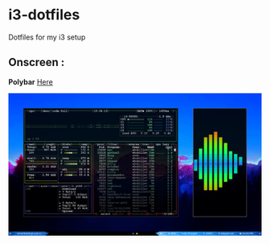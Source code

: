 # i3-dotfiles
Dotfiles for my i3 setup

## Onscreen :

**Polybar** [Here](https://github.com/adi1090x/polybar-themes)



![](https://raw.githubusercontent.com/whokilleddb/i3-dotfiles/main/Screenshots/SS.png)
